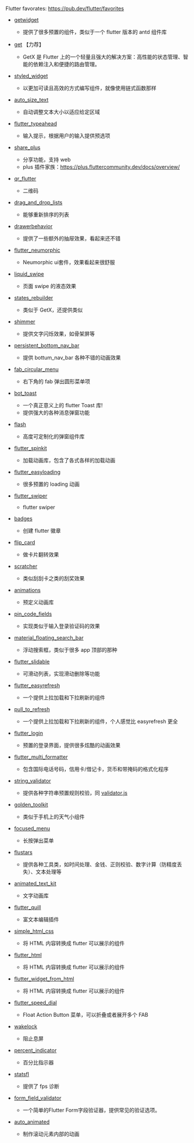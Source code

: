 Flutter favorates: https://pub.dev/flutter/favorites

- [getwidget](https://pub.dev/packages/getwidget)

  - 提供了很多预置的组件，类似于一个 flutter 版本的 antd 组件库

- [get](https://pub.dev/packages/get) 【力荐】

  - GetX 是 Flutter 上的一个轻量且强大的解决方案：高性能的状态管理、智能的依赖注入和便捷的路由管理。

- [styled_widget](https://pub.dev/packages/styled_widget)

  - 以更加可读且高效的方式编写组件，就像使用链式函数那样

- [auto_size_text](https://pub.dev/packages/auto_size_text)
  - 自动调整文本大小以适应给定区域

- [flutter_typeahead](https://pub.dev/packages/flutter_typeahead)

  - 输入提示，根据用户的输入提供预选项

- [share_plus](https://pub.dev/packages/share_plus)
  - 分享功能，支持 web
  - plus 插件家族：https://plus.fluttercommunity.dev/docs/overview/

- [qr_flutter](https://pub.dev/packages/qr_flutter)
  - 二维码

- [drag_and_drop_lists](https://pub.dev/packages/drag_and_drop_lists)
  - 能够重新排序的列表

- [drawerbehavior](https://pub.dev/packages/drawerbehavior)
  - 提供了一些额外的抽屉效果，看起来还不错

- [flutter_neumorphic](https://pub.dev/packages/flutter_neumorphic)  
  - Neumorphic ui套件，效果看起来很舒服

- [liquid_swipe](https://pub.dev/packages/liquid_swipe)
  - 页面 swipe 的液态效果

- [states_rebuilder](https://pub.dev/packages/states_rebuilder)

  - 类似于 GetX，还提供类似

- [shimmer](https://pub.dev/packages/shimmer)

  - 提供文字闪烁效果，如骨架屏等

- [persistent_bottom_nav_bar](https://pub.dev/packages/persistent_bottom_nav_bar)

  - 提供 bottum_nav_bar 各种不错的动画效果

- [fab_circular_menu](https://pub.dev/packages/fab_circular_menu)

  - 右下角的 fab 弹出圆形菜单项

- [bot_toast](https://pub.dev/packages/bot_toast)

  - 一个真正意义上的 flutter Toast 库!
  - 提供强大的各种消息弹窗功能

- [flash](https://pub.dev/packages/flash)

  - 高度可定制化的弹窗组件库

- [flutter_spinkit](https://pub.dev/packages/flutter_spinkit)

  - 加载动画库，包含了各式各样的加载动画

- [flutter_easyloading](https://pub.dev/packages/flutter_easyloading)

  - 很多预置的 loading 动画

- [flutter_swiper](https://pub.dev/packages/flutter_swiper)

  - flutter swiper

- [badges](https://pub.dev/packages/badges)

  - 创建 flutter 徽章

- [flip_card](https://pub.dev/packages/flip_card)

  - 做卡片翻转效果

- [scratcher](https://pub.dev/packages/scratcher)

  - 类似刮刮卡之类的刮奖效果

- [animations](https://pub.dev/packages/animations)

  - 预定义动画库

- [pin_code_fields](https://pub.dev/packages/pin_code_fields)

  - 实现类似于输入登录验证码的效果

- [material_floating_search_bar](https://pub.dev/packages/material_floating_search_bar)

  - 浮动搜索框，类似于很多 app 顶部的那种

- [flutter_slidable](https://pub.dev/packages/flutter_slidable)

  - 可滑动列表，实现滑动删除等功能

- [flutter_easyrefresh](https://pub.dev/packages/flutter_easyrefresh)

  - 一个提供上拉加载和下拉刷新的组件

- [pull_to_refresh](https://pub.dev/packages/pull_to_refresh)

  - 一个提供上拉加载和下拉刷新的组件，个人感觉比 easyrefresh 更全

- [flutter_login](https://pub.dev/packages/flutter_login)

  - 预置的登录界面，提供很多炫酷的动画效果

- [flutter_multi_formatter](https://pub.dev/packages/flutter_multi_formatter)

  - 包含国际电话号码，信用卡/借记卡，货币和带掩码的格式化程序

- [string_validator](https://pub.dev/packages/string_validator)

  - 提供各种字符串预置规则校验，同 [validator.js](https://github.com/chriso/validator.js)

- [golden_toolkit](https://pub.dev/packages/golden_toolkit)

  - 类似于手机上的天气小组件

- [focused_menu](https://pub.dev/packages/focused_menu)

  - 长按弹出菜单

- [flustars](https://github.com/Sky24n/flustars)

  - 提供各种工具类，如时间处理、金钱、正则校验、数字计算（防精度丢失）、文本处理等

- [animated_text_kit](https://pub.dev/packages/animated_text_kit)

  - 文字动画库

- [flutter_quill](https://pub.dev/packages/flutter_quill)

  - 富文本编辑插件

- [simple_html_css](https://pub.dev/packages/simple_html_css)

  - 将 HTML 内容转换成 flutter 可以展示的组件

- [flutter_html](https://pub.dev/packages/flutter_html)

  - 将 HTML 内容转换成 flutter 可以展示的组件

- [flutter_widget_from_html](https://pub.dev/packages/flutter_widget_from_html)

  - 将 HTML 内容转换成 flutter 可以展示的组件

- [flutter_speed_dial](https://pub.dev/packages/flutter_speed_dial)

  - Float Action Button 菜单，可以折叠或者展开多个 FAB

- [wakelock](https://pub.dev/packages/wakelock)

  - 阻止息屏

- [percent_indicator](https://pub.dev/packages/percent_indicator)

  - 百分比指示器

- [statsfl](https://pub.dev/packages/statsfl)
  - 提供了 fps 诊断

- [form_field_validator](https://pub.dev/packages/form_field_validator)
  - 一个简单的Flutter Form字段验证器，提供常见的验证选项。

- [auto_animated](https://pub.dev/packages/auto_animated)
  - 制作滚动元素内部的动画